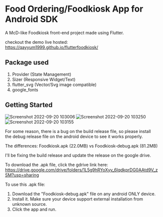 # Food Ordering/Foodkiosk App for Android SDK

A McD-like Foodkiosk front-end project made using Flutter.

checkout the demo live hosted: https://qayyum1999.github.io/flutterfoodkiosk/

## Package used
1. Provider (State Management)
2. Sizer  (Responsive Widget/Text)
3. flutter_svg   (Vector/Svg image compatible)
4. google_fonts  

## Getting Started
![Screenshot 2022-09-20 103006](https://user-images.githubusercontent.com/90374083/191508995-a039f6f1-c55a-4f7d-a252-3ad68330d0a1.jpg)
![Screenshot 2022-09-20 103250](https://user-images.githubusercontent.com/90374083/191509047-53f89afd-0639-4835-8f9b-75f69874dea8.jpg)
![Screenshot 2022-09-20 103155](https://user-images.githubusercontent.com/90374083/191512390-0159cbbc-e173-4680-bf37-04cce40cf60f.jpg)

For some reason, there is a bug on the build release file, so please install the debug release file on
the android device to see it works properly.

The differences:
Foodkiosk.apk (22.0MB)    vs   Foodkiosk-debug.apk (81.2MB)

I'll be fixing the build release and update the release on the google drive.

To download the .apk file, click the gdrive link here:
 https://drive.google.com/drive/folders/1L5g9hRYoXyv_6lqdkprDG0AAtd9V_zSM?usp=sharing

To use this .apk file:

1. Download the "Foodkiosk-debug.apk" file on any android ONLY device.
2. Install it. Make sure your device support external installation from unknown source.
3. Click the app and run.

